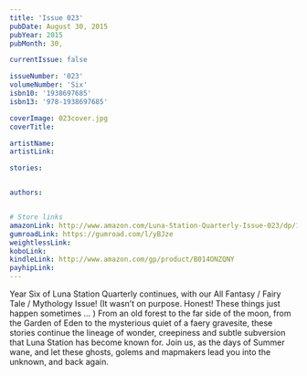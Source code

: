 ```yaml
---
title: 'Issue 023'
pubDate: August 30, 2015
pubYear: 2015
pubMonth: 30,

currentIssue: false

issueNumber: '023'
volumeNumber: 'Six'
isbn10: '1938697685'
isbn13: '978-1938697685'

coverImage: 023cover.jpg
coverTitle:

artistName:
artistLink:

stories: 


authors: 


# Store links
amazonLink: http://www.amazon.com/Luna-Station-Quarterly-Issue-023/dp/1938697685/
gumroadLink: https://gumroad.com/l/yBJze
weightlessLink: 
koboLink:
kindleLink: http://www.amazon.com/gp/product/B014ONZQNY
payhipLink: 
---
```

Year Six of Luna Station Quarterly continues, with our All Fantasy / Fairy Tale / Mythology Issue! (It wasn’t on purpose. Honest! These things just happen sometimes … ) From an old forest to the far side of the moon, from the Garden of Eden to the mysterious quiet of a faery gravesite, these stories continue the lineage of wonder, creepiness and subtle subversion that Luna Station has become known for. Join us, as the days of Summer wane, and let these ghosts, golems and mapmakers lead you into the unknown, and back again.
        